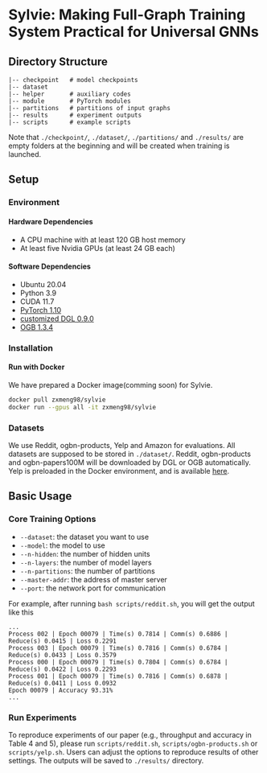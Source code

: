 # Sylvie: Making Full-Graph Training System Practical for Universal GNNs

## Directory Structure

```
|-- checkpoint   # model checkpoints
|-- dataset
|-- helper       # auxiliary codes
|-- module       # PyTorch modules
|-- partitions   # partitions of input graphs
|-- results      # experiment outputs
|-- scripts      # example scripts
```

Note that `./checkpoint/`, `./dataset/`, `./partitions/` and `./results/` are empty folders at the beginning and will be created when training is launched.

## Setup

### Environment

#### Hardware Dependencies

- A CPU machine with at least 120 GB host memory 
- At least five Nvidia GPUs (at least 24 GB each)

#### Software Dependencies

- Ubuntu 20.04
- Python 3.9
- CUDA 11.7
- [PyTorch 1.10](https://github.com/pytorch/pytorch)
- [customized DGL 0.9.0](https://github.com/dmlc/dgl/tree/0.9.x)
- [OGB 1.3.4](https://ogb.stanford.edu/docs/home/)

### Installation

#### Run with Docker

We have prepared a Docker image(comming soon) for Sylvie.

```bash
docker pull zxmeng98/sylvie
docker run --gpus all -it zxmeng98/sylvie
```
<!-- 
#### Option 2: Install with Conda

Running the following command will install prerequisites from conda.

```bash
bash setup.sh
``` -->

### Datasets

We use Reddit, ogbn-products, Yelp and Amazon for evaluations. All datasets are supposed to be stored in `./dataset/`. Reddit, ogbn-products and ogbn-papers100M will be downloaded by DGL or OGB automatically. Yelp is preloaded in the Docker environment, and is available [here](https://drive.google.com/open?id=1zycmmDES39zVlbVCYs88JTJ1Wm5FbfLz).


## Basic Usage

### Core Training Options

- `--dataset`: the dataset you want to use
- `--model`: the model to use
- `--n-hidden`: the number of hidden units
- `--n-layers`: the number of model layers
- `--n-partitions`: the number of partitions
- `--master-addr`: the address of master server
- `--port`: the network port for communication

<!-- ### Reproduce experiments -->

<!-- Run `scripts/reddit.sh`, `scripts/ogbn-products.sh` and `scripts/yelp.sh` can reproduce Sylvie under the default settings.  -->


For example, after running `bash scripts/reddit.sh`, you will get the output like this

```
...
Process 002 | Epoch 00079 | Time(s) 0.7814 | Comm(s) 0.6886 | Reduce(s) 0.0415 | Loss 0.2291
Process 003 | Epoch 00079 | Time(s) 0.7816 | Comm(s) 0.6784 | Reduce(s) 0.0433 | Loss 0.3579
Process 000 | Epoch 00079 | Time(s) 0.7804 | Comm(s) 0.6784 | Reduce(s) 0.0422 | Loss 0.2293
Process 001 | Epoch 00079 | Time(s) 0.7816 | Comm(s) 0.6878 | Reduce(s) 0.0411 | Loss 0.0932
Epoch 00079 | Accuracy 93.31%
...
```

### Run Experiments

To reproduce experiments of our paper (e.g., throughput and accuracy in Table 4 and 5), please run `scripts/reddit.sh`,  `scripts/ogbn-products.sh` or  `scripts/yelp.sh`. Users can adjust the options to reproduce results of other settings. The outputs will be saved to `./results/` directory.

<!-- ### Run Customized Settings

You may adjust `--n-partitions` and `--sampling-rate` to reproduce the results of BNS-GCN under other settings. To verify the exact throughput or time breakdown of BNS-GCN, please add `--no-eval` argument to skip the evaluation step. You may also use the argument `--partition-method=random` to explore the performance of BNS-GCN with random partition.

### Run with Multiple Compute Nodes

Our code base also supports distributed GCN training with multiple compute nodes. To achieve this, you should specify `--master-addr`, `--node-rank` and `--parts-per-node` for each compute node. An example is provided in `scripts/reddit_multi_node.sh` where we train the Reddit graph over 4 compute nodes, each of which contains 10 GPUs, with 40 partitions in total. You should run the command on each node and specify the corresponding node rank. **Please turn on `--fix-seed` argument** so that all nodes initialize the same model weights.

If the compute nodes do not share storage, you should partition the graph in a single device first and manually distribute the partitions to other compute nodes. When run the training script, please enable `--skip-partition` argument. -->


